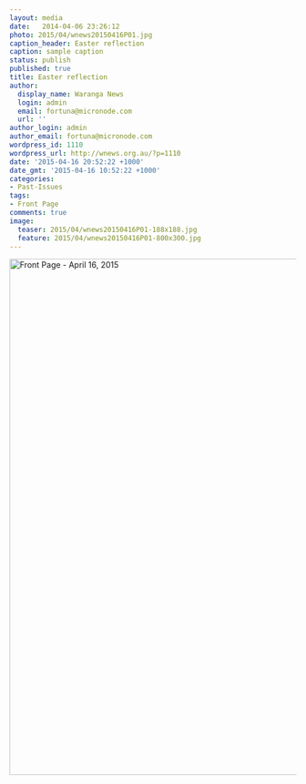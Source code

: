 ```yaml
---
layout: media
date:   2014-04-06 23:26:12
photo: 2015/04/wnews20150416P01.jpg
caption_header: Easter reflection
caption: sample caption
status: publish
published: true
title: Easter reflection
author:
  display_name: Waranga News
  login: admin
  email: fortuna@micronode.com
  url: ''
author_login: admin
author_email: fortuna@micronode.com
wordpress_id: 1110
wordpress_url: http://wnews.org.au/?p=1110
date: '2015-04-16 20:52:22 +1000'
date_gmt: '2015-04-16 10:52:22 +1000'
categories:
- Past-Issues
tags:
- Front Page
comments: true
image:
  teaser: 2015/04/wnews20150416P01-188x188.jpg
  feature: 2015/04/wnews20150416P01-800x300.jpg
---
```


<a href="{{ site.url }}/images/2015/04/wnews20150416P01.pdf"><img class="alignnone size-full wp-image-1104" src="{{ site.url }}/images/2015/04/wnews20150416P01.jpg" alt="Front Page - April 16, 2015" width="624" height="907" /></a>
